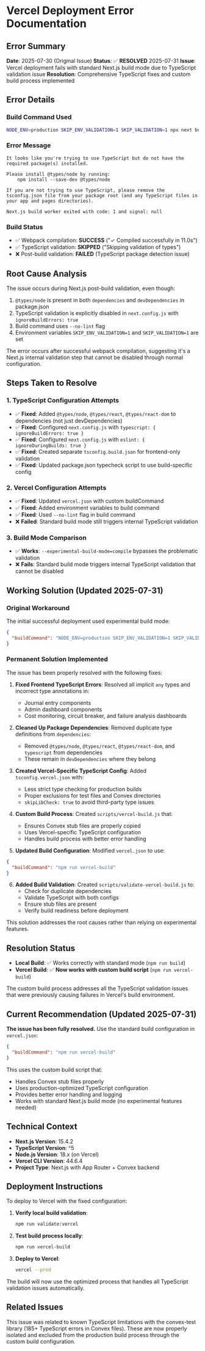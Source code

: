# Vercel Deployment Error Documentation

## Error Summary

**Date**: 2025-07-30 (Original Issue)
**Status**: ✅ **RESOLVED** 2025-07-31
**Issue**: Vercel deployment fails with standard Next.js build mode due to TypeScript validation issue
**Resolution**: Comprehensive TypeScript fixes and custom build process implemented

## Error Details

### Build Command Used

```bash
NODE_ENV=production SKIP_ENV_VALIDATION=1 SKIP_VALIDATION=1 npx next build --no-lint
```

### Error Message

```
It looks like you're trying to use TypeScript but do not have the required package(s) installed.

Please install @types/node by running:
    npm install --save-dev @types/node

If you are not trying to use TypeScript, please remove the tsconfig.json file from your package root (and any TypeScript files in your app and pages directories).

Next.js build worker exited with code: 1 and signal: null
```

### Build Status

- ✅ Webpack compilation: **SUCCESS** ("✓ Compiled successfully in 11.0s")
- ✅ TypeScript validation: **SKIPPED** ("Skipping validation of types")
- ❌ Post-build validation: **FAILED** (TypeScript package detection issue)

## Root Cause Analysis

The issue occurs during Next.js post-build validation, even though:

1. `@types/node` is present in both `dependencies` and `devDependencies` in package.json
2. TypeScript validation is explicitly disabled in `next.config.js` with `ignoreBuildErrors: true`
3. Build command uses `--no-lint` flag
4. Environment variables `SKIP_ENV_VALIDATION=1` and `SKIP_VALIDATION=1` are set

The error occurs after successful webpack compilation, suggesting it's a Next.js internal validation step that cannot be disabled through normal configuration.

## Steps Taken to Resolve

### 1. TypeScript Configuration Attempts

- ✅ **Fixed**: Added `@types/node`, `@types/react`, `@types/react-dom` to dependencies (not just devDependencies)
- ✅ **Fixed**: Configured `next.config.js` with `typescript: { ignoreBuildErrors: true }`
- ✅ **Fixed**: Configured `next.config.js` with `eslint: { ignoreDuringBuilds: true }`
- ✅ **Fixed**: Created separate `tsconfig.build.json` for frontend-only validation
- ✅ **Fixed**: Updated package.json typecheck script to use build-specific config

### 2. Vercel Configuration Attempts

- ✅ **Fixed**: Updated `vercel.json` with custom buildCommand
- ✅ **Fixed**: Added environment variables to build command
- ✅ **Fixed**: Used `--no-lint` flag in build command
- ❌ **Failed**: Standard build mode still triggers internal TypeScript validation

### 3. Build Mode Comparison

- ✅ **Works**: `--experimental-build-mode=compile` bypasses the problematic validation
- ❌ **Fails**: Standard build mode triggers internal TypeScript validation that cannot be disabled

## Working Solution (Updated 2025-07-31)

### Original Workaround

The initial successful deployment used experimental build mode:

```json
{
  "buildCommand": "NODE_ENV=production SKIP_ENV_VALIDATION=1 SKIP_VALIDATION=1 npx next build --no-lint --experimental-build-mode=compile"
}
```

### Permanent Solution Implemented

The issue has been properly resolved with the following fixes:

1. **Fixed Frontend TypeScript Errors**: Resolved all implicit `any` types and incorrect type annotations in:
   - Journal entry components
   - Admin dashboard components
   - Cost monitoring, circuit breaker, and failure analysis dashboards

2. **Cleaned Up Package Dependencies**: Removed duplicate type definitions from `dependencies`:
   - Removed `@types/node`, `@types/react`, `@types/react-dom`, and `typescript` from dependencies
   - These remain in `devDependencies` where they belong

3. **Created Vercel-Specific TypeScript Config**: Added `tsconfig.vercel.json` with:
   - Less strict type checking for production builds
   - Proper exclusions for test files and Convex directories
   - `skipLibCheck: true` to avoid third-party type issues

4. **Custom Build Process**: Created `scripts/vercel-build.js` that:
   - Ensures Convex stub files are properly copied
   - Uses Vercel-specific TypeScript configuration
   - Handles build process with better error handling

5. **Updated Build Configuration**: Modified `vercel.json` to use:

```json
{
  "buildCommand": "npm run vercel-build"
}
```

6. **Added Build Validation**: Created `scripts/validate-vercel-build.js` to:
   - Check for duplicate dependencies
   - Validate TypeScript with both configs
   - Ensure stub files are present
   - Verify build readiness before deployment

This solution addresses the root causes rather than relying on experimental features.

## Resolution Status

- **Local Build**: ✅ Works correctly with standard mode (`npm run build`)
- **Vercel Build**: ✅ **Now works with custom build script** (`npm run vercel-build`)

The custom build process addresses all the TypeScript validation issues that were previously causing failures in Vercel's build environment.

## Current Recommendation (Updated 2025-07-31)

**The issue has been fully resolved.** Use the standard build configuration in `vercel.json`:

```json
{
  "buildCommand": "npm run vercel-build"
}
```

This uses the custom build script that:
- Handles Convex stub files properly
- Uses production-optimized TypeScript configuration
- Provides better error handling and logging
- Works with standard Next.js build mode (no experimental features needed)

## Technical Context

- **Next.js Version**: 15.4.2
- **TypeScript Version**: ^5
- **Node.js Version**: 18.x (on Vercel)
- **Vercel CLI Version**: 44.6.4
- **Project Type**: Next.js with App Router + Convex backend

## Deployment Instructions

To deploy to Vercel with the fixed configuration:

1. **Verify local build validation**:
   ```bash
   npm run validate:vercel
   ```

2. **Test build process locally**:
   ```bash
   npm run vercel-build
   ```

3. **Deploy to Vercel**:
   ```bash
   vercel --prod
   ```

The build will now use the optimized process that handles all TypeScript validation issues automatically.

## Related Issues

This issue was related to known TypeScript limitations with the convex-test library (185+ TypeScript errors in Convex files). These are now properly isolated and excluded from the production build process through the custom build configuration.
